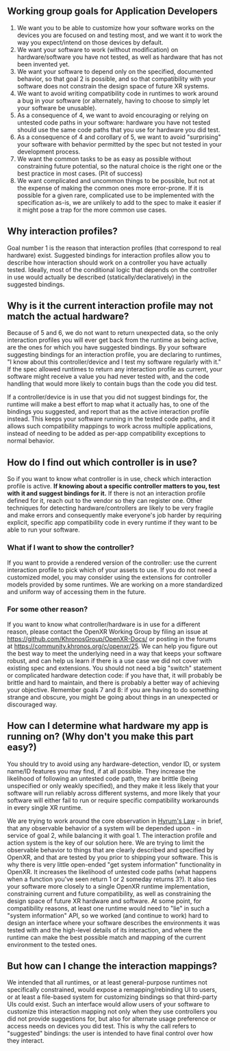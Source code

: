 <!--
Copyright 2023 The Khronos Group, Inc.
SPDX-License-Identifier: CC-BY-4.0
-->

## Working group goals for Application Developers

1. We want you to be able to customize how your software works on the devices
   you are focused on and testing most, and we want it to work the way you
   expect/intend on those devices by default.
2. We want your software to work (without modification) on hardware/software you
   have not tested, as well as hardware that has not been invented yet.
3. We want your software to depend only on the specified, documented behavior,
   so that goal 2 is possible, and so that compatibility with your software does
   not constrain the design space of future XR systems.
4. We want to avoid writing compatibility code in runtimes to work around a bug
   in your software (or alternately, having to choose to simply let your
   software be unusable).
5. As a consequence of 4, we want to avoid encouraging or relying on untested
   code paths in your software: hardware you have not tested should use the same
   code paths that you use for hardware you did test.
6. As a consequence of 4 and corollary of 5, we want to avoid "surprising" your
   software with behavior permitted by the spec but not tested in your
   development process.
7. We want the common tasks to be as easy as possible without constraining
   future potential, so the natural choice is the right one or the best practice
   in most cases. (Pit of success)
8. We want complicated and uncommon things to be possible, but not at the
   expense of making the common ones more error-prone. If it is possible for a
   given rare, complicated use to be implemented with the specification as-is,
   we are unlikely to add to the spec to make it easier if it might pose a trap
   for the more common use cases.

## Why interaction profiles?

Goal number 1 is the reason that interaction profiles (that correspond to real
hardware) exist. Suggested bindings for interaction profiles allow you to
describe how interaction should work on a controller you have actually tested.
Ideally, most of the conditional logic that depends on the controller in use
would actually be described (statically/declaratively) in the suggested
bindings.

## Why is it the current interaction profile may not match the actual hardware?

Because of 5 and 6, we do not want to return unexpected data, so the only
interaction profiles you will ever get back from the runtime as being active,
are the ones for which you have suggested bindings. By your software suggesting
bindings for an interaction profile, you are declaring to runtimes, "I know
about this controller/device and I test my software regularly with it." If the
spec allowed runtimes to return any interaction profile as current, your
software might receive a value you had never tested with, and the code handling
that would more likely to contain bugs than the code you did test.

If a controller/device is in use that you did not suggest bindings for, the
runtime will make a best effort to map what it actually has, to one of the
bindings you suggested, and report that as the active interaction profile
instead. This keeps your software running in the tested code paths, and it
allows such compatibility mappings to work across multiple applications, instead
of needing to be added as per-app compatibility exceptions to normal behavior.

## How do I find out which controller is in use?

So if you want to know what controller is in use, check which interaction
profile is active. **If knowing about a specific controller matters to you, test
with it and suggest bindings for it.** If there is not an interaction profile
defined for it, reach out to the vendor so they can register one. Other
techniques for detecting hardware/controllers are likely to be very fragile and
make errors and consequently make everyone's job harder by requiring explicit,
specific app compatibility code in every runtime if they want to be able to run
your software.

### What if I want to show the controller?

If you want to provide a rendered version of the controller: use the current
interaction profile to pick which of your assets to use. If you do not need a
customized model, you may consider using the extensions for controller models
provided by some runtimes. We are working on a more standardized and uniform way
of accessing them in the future.

### For some other reason?

If you want to know what controller/hardware is in use for a different reason,
please contact the OpenXR Working Group by filing an issue at
<https://github.com/KhronosGroup/OpenXR-Docs/> or posting in the forums at
<https://community.khronos.org/c/openxr/25>. We can help you figure out the best
way to meet the underlying need in a way that keeps your software robust, and
can help us learn if there is a use case we did not cover with existing spec and
extensions. You should not need a big "switch" statement or complicated hardware
detection code: if you have that, it will probably be brittle and hard to
maintain, and there is probably a better way of achieving your objective.
Remember goals 7 and 8: if you are having to do something strange and obscure,
you might be going about things in an unexpected or discouraged way.

## How can I determine what hardware my app is running on? (Why don't you make this part easy?)

You should try to avoid using any hardware-detection, vendor ID, or system
name/ID features you may find, if at all possible. They increase the likelihood
of following an untested code path, they are brittle (being unspecified or only
weakly specified), and they make it less likely that your software will run
reliably across different systems, and more likely that your software will
either fail to run or require specific compatibility workarounds in every single
XR runtime.

We are trying to work around the core observation in
[Hyrum's Law](https://www.hyrumslaw.com/) - in brief, that any observable
behavior of a system will be depended upon - in service of goal 2, while
balancing it with goal 1. The interaction profile and action system is the key
of our solution here. We are trying to limit the observable behavior to things
that are clearly described and specified by OpenXR, and that are tested by you
prior to shipping your software. This is why there is very little open-ended
"get system information" functionality in OpenXR. It increases the likelihood of
untested code paths (what happens when a function you've seen return 1 or 2
someday returns 3?). It also ties your software more closely to a single OpenXR
runtime implementation, constraining current and future compatibility, as well
as constraining the design space of future XR hardware and software. At some
point, for compatibility reasons, at least one runtime would need to "lie" in
such a "system information" API, so we worked (and continue to work) hard to
design an interface where your software describes the environments it was tested
with and the high-level details of its interaction, and where the runtime can
make the best possible match and mapping of the current environment to the
tested ones.

## But how can I change the interaction mappings?

We intended that all runtimes, or at least general-purpose runtimes not
specifically constrained, would expose a remapping/rebinding UI to users, or at
least a file-based system for customizing bindings so that third-party UIs could
exist. Such an interface would allow users of your software to customize this
interaction mapping not only when they use controllers you did not provide
suggestions for, but also for alternate usage preference or access needs on
devices you did test. This is why the call refers to "suggested" bindings: the
user is intended to have final control over how they interact.
